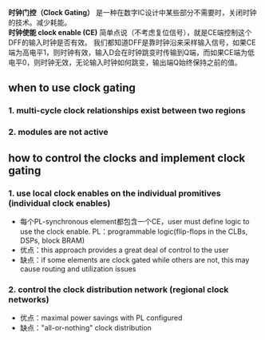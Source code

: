 **时钟门控（Clock Gating）** 是一种在数字IC设计中某些部分不需要时，关闭时钟的技术。减少耗能。<br>
**时钟使能 clock enable (CE)** 简单点说（不考虑复位信号），就是CE端控制这个DFF的输入时钟是否有效。
我们都知道DFF是靠时钟沿来采样输入信号，如果CE端为高电平1，则时钟有效，输入D会在时钟跳变时传输到Q端，而如果CE端为低电平0，则时钟无效，无论输入时钟如何跳变，输出端Q始终保持之前的值。<br>

## when to use clock gating
### 1. multi-cycle clock relationships exist between two regions

### 2. modules are not active

## how to control the clocks and implement clock gating
### 1. use local clock enables on the individual promitives (individual clock enables)
- 每个PL-synchronous element都包含一个CE，user must define logic to use the clock enable.
  PL：programmable logic(flip-flops in the CLBs, DSPs, block BRAM)
- 优点：this approach provides a great deal of control to the user
- 缺点：if some elements are clock gated while others are not, this may cause routing and utilization issues
### 2. control the clock distribution network (regional clock networks)
- 优点：maximal power savings with PL configured
- 缺点："all-or-nothing" clock distribution
